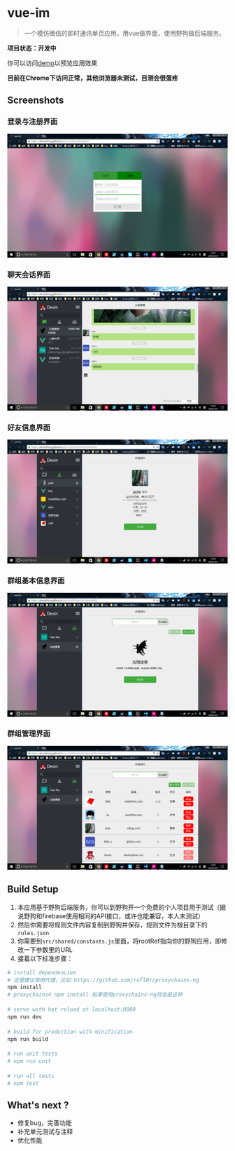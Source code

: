 # vue-im

> 一个模仿微信的即时通讯单页应用。用vue做界面，使用野狗做后端服务。

**项目状态：开发中**

你可以访问[demo](https://devinzhong.github.io/vue-im)以预览应用效果

**目前在Chrome下访问正常，其他浏览器未测试，目测会很蛋疼**

## Screenshots
### 登录与注册界面
![登录与注册界面](readme/登录与注册页面.png)

### 聊天会话界面
![登录与注册界面](readme/聊天会话页面.png)

### 好友信息界面
![登录与注册界面](readme/好友信息页面.png)

### 群组基本信息界面
![登录与注册界面](readme/群组信息页面.png)

### 群组管理界面
![登录与注册界面](readme/群组管理页面.png)


## Build Setup

1. 本应用基于野狗后端服务，你可以到野狗开一个免费的个人项目用于测试（据说野狗和firebase使用相同的API接口，或许也能兼容，本人未测试）
2. 然后你需要将规则文件内容复制到野狗并保存，规则文件为根目录下的`rules.json`
3. 你需要到`src/shared/constants.js`里面，将rootRef指向你的野狗应用，即修改一下参数里的URL
4. 接着以下标准步骤：

``` bash
# install dependencies
# 这里建议使用代理，比如 https://github.com/rofl0r/proxychains-ng
npm install
# proxychains4 npm install 如果使用proxychains-ng将会是这样

# serve with hot reload at localhost:8080
npm run dev

# build for production with minification
npm run build

# run unit tests
# npm run unit

# run all tests
# npm test
```


## What's next ?
- 修复bug，完善功能
- 补充单元测试与注释
- 优化性能
